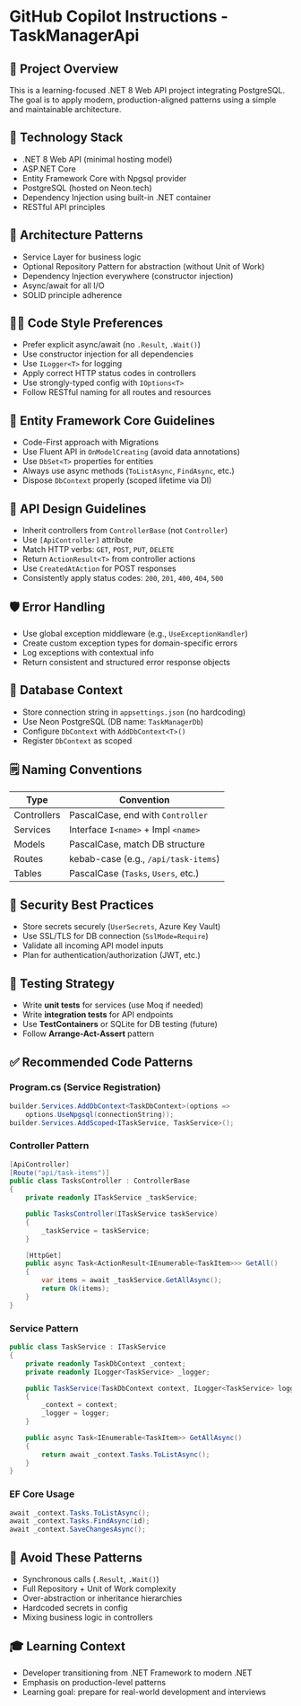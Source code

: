# GitHub Copilot Instructions - TaskManagerApi

## 🌟 Project Overview

This is a learning-focused .NET 8 Web API project integrating PostgreSQL. The goal is to apply modern, production-aligned patterns using a simple and maintainable architecture.

## 🔧 Technology Stack

* .NET 8 Web API (minimal hosting model)
* ASP.NET Core
* Entity Framework Core with Npgsql provider
* PostgreSQL (hosted on Neon.tech)
* Dependency Injection using built-in .NET container
* RESTful API principles

## 🧱 Architecture Patterns

* Service Layer for business logic
* Optional Repository Pattern for abstraction (without Unit of Work)
* Dependency Injection everywhere (constructor injection)
* Async/await for all I/O
* SOLID principle adherence

## 🧑‍💻 Code Style Preferences

* Prefer explicit async/await (no `.Result`, `.Wait()`)
* Use constructor injection for all dependencies
* Use `ILogger<T>` for logging
* Apply correct HTTP status codes in controllers
* Use strongly-typed config with `IOptions<T>`
* Follow RESTful naming for all routes and resources

## 🧠 Entity Framework Core Guidelines

* Code-First approach with Migrations
* Use Fluent API in `OnModelCreating` (avoid data annotations)
* Use `DbSet<T>` properties for entities
* Always use async methods (`ToListAsync`, `FindAsync`, etc.)
* Dispose `DbContext` properly (scoped lifetime via DI)

## 📡 API Design Guidelines

* Inherit controllers from `ControllerBase` (not `Controller`)
* Use `[ApiController]` attribute
* Match HTTP verbs: `GET`, `POST`, `PUT`, `DELETE`
* Return `ActionResult<T>` from controller actions
* Use `CreatedAtAction` for POST responses
* Consistently apply status codes: `200`, `201`, `400`, `404`, `500`

## 🛡️ Error Handling

* Use global exception middleware (e.g., `UseExceptionHandler`)
* Create custom exception types for domain-specific errors
* Log exceptions with contextual info
* Return consistent and structured error response objects

## 📄 Database Context

* Store connection string in `appsettings.json` (no hardcoding)
* Use Neon PostgreSQL (DB name: `TaskManagerDb`)
* Configure `DbContext` with `AddDbContext<T>()`
* Register `DbContext` as scoped

## 🗒️ Naming Conventions

| Type        | Convention                           |
| ----------- | ------------------------------------ |
| Controllers | PascalCase, end with `Controller`    |
| Services    | Interface `I<name>` + Impl `<name>`  |
| Models      | PascalCase, match DB structure       |
| Routes      | kebab-case (e.g., `/api/task-items`) |
| Tables      | PascalCase (`Tasks`, `Users`, etc.)  |

## 🔐 Security Best Practices

* Store secrets securely (`UserSecrets`, Azure Key Vault)
* Use SSL/TLS for DB connection (`SslMode=Require`)
* Validate all incoming API model inputs
* Plan for authentication/authorization (JWT, etc.)

## 🧪 Testing Strategy

* Write **unit tests** for services (use Moq if needed)
* Write **integration tests** for API endpoints
* Use **TestContainers** or SQLite for DB testing (future)
* Follow **Arrange-Act-Assert** pattern

## ✅ Recommended Code Patterns

### Program.cs (Service Registration)

```csharp
builder.Services.AddDbContext<TaskDbContext>(options =>
    options.UseNpgsql(connectionString));
builder.Services.AddScoped<ITaskService, TaskService>();
```

### Controller Pattern

```csharp
[ApiController]
[Route("api/task-items")]
public class TasksController : ControllerBase
{
    private readonly ITaskService _taskService;

    public TasksController(ITaskService taskService)
    {
        _taskService = taskService;
    }

    [HttpGet]
    public async Task<ActionResult<IEnumerable<TaskItem>>> GetAll()
    {
        var items = await _taskService.GetAllAsync();
        return Ok(items);
    }
}
```

### Service Pattern

```csharp
public class TaskService : ITaskService
{
    private readonly TaskDbContext _context;
    private readonly ILogger<TaskService> _logger;

    public TaskService(TaskDbContext context, ILogger<TaskService> logger)
    {
        _context = context;
        _logger = logger;
    }

    public async Task<IEnumerable<TaskItem>> GetAllAsync()
    {
        return await _context.Tasks.ToListAsync();
    }
}
```

### EF Core Usage

```csharp
await _context.Tasks.ToListAsync();
await _context.Tasks.FindAsync(id);
await _context.SaveChangesAsync();
```

## 🚫 Avoid These Patterns

* Synchronous calls (`.Result`, `.Wait()`)
* Full Repository + Unit of Work complexity
* Over-abstraction or inheritance hierarchies
* Hardcoded secrets in config
* Mixing business logic in controllers

## 🎓 Learning Context

* Developer transitioning from .NET Framework to modern .NET
* Emphasis on production-level patterns
* Learning goal: prepare for real-world development and interviews
